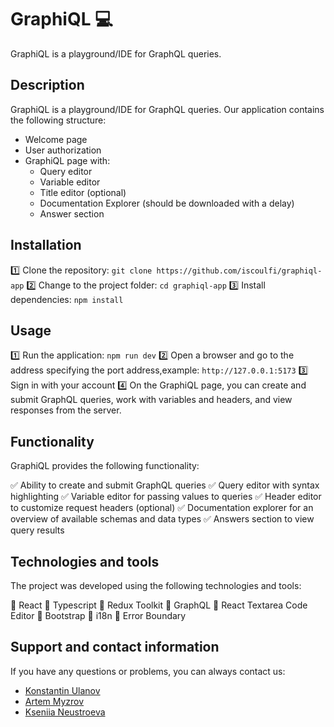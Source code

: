 # GraphiQL 💻

GraphiQL is a playground/IDE for GraphQL queries.

## Description

GraphiQL is a playground/IDE for GraphQL queries. Our application contains the following structure:

- Welcome page
- User authorization
- GraphiQL page with:
  - Query editor
  - Variable editor
  - Title editor (optional)
  - Documentation Explorer (should be downloaded with a delay)
  - Answer section

## Installation

1️⃣ Clone the repository: `git clone https://github.com/iscoulfi/graphiql-app`
2️⃣ Change to the project folder: `cd graphiql-app`
3️⃣ Install dependencies: `npm install`

## Usage

1️⃣ Run the application: `npm run dev`
2️⃣ Open a browser and go to the address specifying the port address,example:
`http://127.0.0.1:5173`
3️⃣ Sign in with your account
4️⃣ On the GraphiQL page, you can create and submit GraphQL queries, work with variables and headers, and view responses from the server.

## Functionality

GraphiQL provides the following functionality:

✅ Ability to create and submit GraphQL queries
✅ Query editor with syntax highlighting
✅ Variable editor for passing values to queries
✅ Header editor to customize request headers (optional)
✅ Documentation explorer for an overview of available schemas and data types
✅ Answers section to view query results

## Technologies and tools

The project was developed using the following technologies and tools:

🔹 React
🔹 Typescript
🔹 Redux Toolkit
🔹 GraphQL
🔹 React Textarea Code Editor
🔹 Bootstrap
🔹 i18n
🔹 Error Boundary

## Support and contact information

If you have any questions or problems, you can always contact us:

- [Konstantin Ulanov](https://github.com/iscoulfi)
- [Artem Myzrov](https://github.com/ArtemMyzrov)
- [Kseniia Neustroeva](https://github.com/OOOO0000OOO0000OOO)
